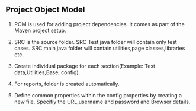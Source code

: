 ## Project Object Model

1. POM is used for adding project dependencies. It comes as part of the Maven project setup.
2. SRC is the source folder. SRC Test java folder will contain only test cases. SRC main java folder will contain utilities,page classes,libraries etc.

3. Create individual package for each section(Example: Test data,Utilities,Base, config).
4. For reports, folder is created automatically.

5. Define common properties within the config properties by creating a new file. Specifiy the URL,username and password and Browser details.